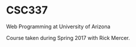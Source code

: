 # CSC337
Web Programming at University of Arizona

Course taken during Spring 2017 with Rick Mercer.  
